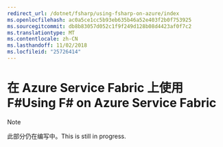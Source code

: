 ```yaml
---
redirect_url: /dotnet/fsharp/using-fsharp-on-azure/index
ms.openlocfilehash: ac0a5ce1cc5b93eb635b46a52e403f2b0f753925
ms.sourcegitcommit: db8b83057d052c1f9f249d128b08d4423af0f7c2
ms.translationtype: MT
ms.contentlocale: zh-CN
ms.lasthandoff: 11/02/2018
ms.locfileid: "25726414"
---
```

# <a name="using-f-on-azure-service-fabric"></a><span data-ttu-id="728fc-101">在 Azure Service Fabric 上使用 F#</span><span class="sxs-lookup"><span data-stu-id="728fc-101">Using F# on Azure Service Fabric</span></span>

> [!NOTE]
> <span data-ttu-id="728fc-102">此部分仍在编写中。</span><span class="sxs-lookup"><span data-stu-id="728fc-102">This is still in progress.</span></span>
